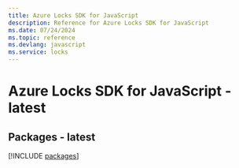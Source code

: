 ```yaml
---
title: Azure Locks SDK for JavaScript
description: Reference for Azure Locks SDK for JavaScript
ms.date: 07/24/2024
ms.topic: reference
ms.devlang: javascript
ms.service: locks
---
```

# Azure Locks SDK for JavaScript - latest
## Packages - latest
[!INCLUDE [packages](locks-index.md)]
